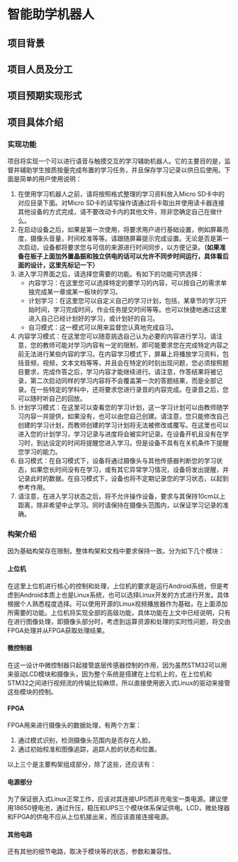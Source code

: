 # 智能助学机器人

## 项目背景

## 项目人员及分工

## 项目预期实现形式

## 项目具体介绍

### 实现功能

项目将实现一个可以进行语音与触摸交互的学习辅助机器人。它的主要目的是，监督并辅助学生按质按量完成布置的学习任务，并且保存学习记录以供日后使用。下面是简单的用户使用说明：

1. 在使用学习机器人之前，请将按照格式整理的学习资料放入Micro SD卡中的对应目录下面。对Micro SD卡的读写操作请通过将卡取出并使用读卡器连接其他设备的方式完成，请不要改动卡内的其他文件，除非您确定自己在做什么。
2. 在启动设备之后，如果是第一次使用，将要求用户进行基础设置，例如屏幕亮度，摄像头音量，时间校准等等。请跟随屏幕提示完成设置。无论是否是第一次启动，设备都将要求您与可信的来源进行时间同步，以方便记录。**（如果准备在板子上面加外置晶振和独立供电的话可以允许不同步时间运行，具体看后面的设计，这里先标记一下）**
3. 进入学习界面之后，请选择您需要的功能。有如下的功能可供选择：
    - 内容学习：在这里您可以选择特定的要学习的内容，可以按自己的需求单独完成某一章或某一板块的学习。
    - 计划学习：在这里您可以自定义自己的学习计划，包括，某章节的学习开始时间，学习完成时间，作业任务提交时间等等。也可以快捷地通过这里进入自己已经计划好的学习，或计划好的自习。
    - 自习模式：这一模式可以用来监督您认真地完成自习。
4. 内容学习模式：在这里您可以随意挑选自己认为必要的内容进行学习。请注意，您的教师可能对学习内容有一定的限制，即可能要求您在完成特定内容之前无法进行某些内容的学习。在内容学习模式下，屏幕上将播放学习资料，包括音频，视频，文本文档等等，并且会在特定的时刻出现问题，您必须按照题目要求，完成作答之后，学习内容才能继续进行。请注意，作答结果将被记录，第二次启动同样的学习内容将不会覆盖第一次的答题结果，而是全部记录。在一些特定的学科中，还将要求您进行录音的内容完成。在录音之后，您可以随时听自己的回放。
5. 计划学习模式：在这里可以查看您的学习计划，这一学习计划可以由教师随学习内容一并提供，如果没有，也可以由您自己创建。请注意，您只能修改自己创建的学习计划，而教师创建的学习计划将无法被修改或覆写。在这里也可以进入您的计划学习，学习记录与进度将会被实时记录。在设备开机且没有在学习时，到达设定的时间将提醒您进入学习。但是设备不具有在关机条件下提醒您学习的能力。
6. 自习模式：在自习模式下，设备将通过摄像头与其他传感器判断您的学习状态，如果您长时间没有在学习，或有其它异常学习情况，设备将发出提醒，并记录此时的数据。在自习模式下，设备也将不定期记录您的学习状态，以起到参考作用。
7. 请注意，在进入学习状态之后，将不允许操作设备，要求与其保持10cm以上距离，除非希望中止学习。同时请保持在摄像头范围内，以保证学习记录的准确。

### 构架介绍

因为基础构架存在限制，整体构架和文档中要求保持一致。分为如下几个模块：

#### 上位机

在这里上位机进行核心的控制和处理，上位机的要求是运行Android系统，但是考虑到Android本质上也是Linux系统，也可以选择Linux开发的方式进行开发。具体根据个人熟悉程度选择。可以使用开源的Linux视频播放器作为基础，在上面添加所需要的功能。上位机将实现全部的高级功能，具体功能在上文中已经说明，只有在进行图像处理，即摄像头部分时，考虑到运算资源和处理的实时性问题，将交由FPGA处理并从FPGA获取处理结果。

#### 微控制器

在这一设计中微控制器只起接管底层传感器控制的作用，因为虽然STM32可以用来驱动LCD模块和摄像头，因为整个系统是搭建在上位机上的，在上位机和STM32之间进行视频流的传输比较麻烦，所以直接使用嵌入式Linux的驱动来接管这些模块的控制。

#### FPGA

FPGA用来进行摄像头的数据处理，有两个方案：

1. 通过模式识别，检测摄像头范围内是否存在人脸。
2. 通过初始校准和图像追踪，追踪人脸的状态和位置。

以上三个是主要构架组成部分，除了这些，还应该有：

#### 电源部分

为了保证嵌入式Linux正常工作，应该对其连接UPS而非充电宝一类电源。建议使用18650锂电池，通过升压，稳压和UPS三个模块体系保证供电。LCD，微处理器和FPGA的供电不应从上位机接出来，而应该直接连接电源。

#### 其他电路

还有其他的细节电路，取决于模块等的状态，参数和兼容性。
